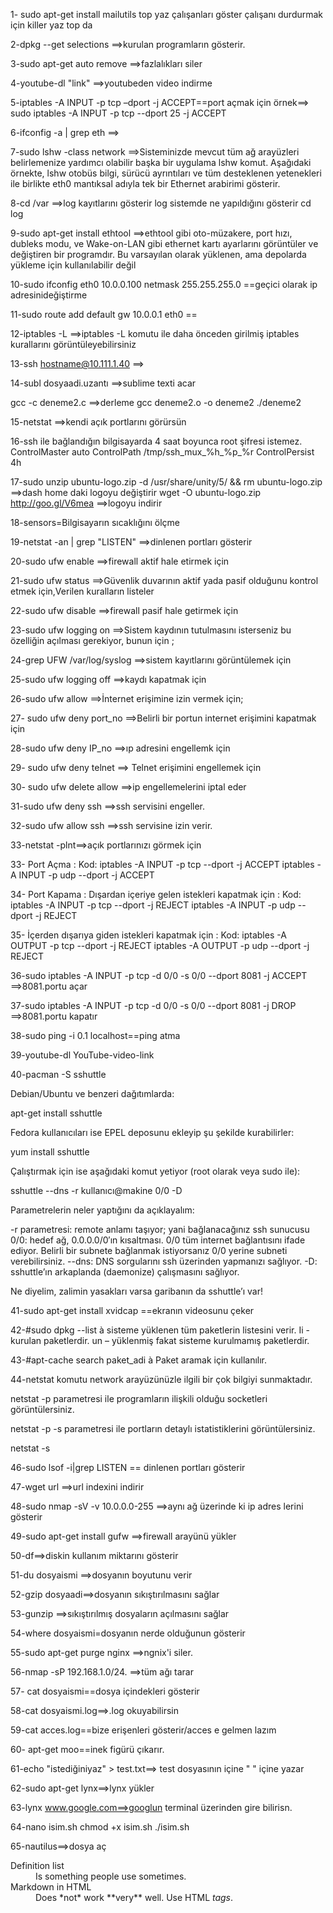 1- sudo apt-get install mailutils
   top yaz çalışanları göster çalışanı durdurmak için killer yaz top da

2-dpkg --get selections     ==>kurulan programların gösterir.

3-sudo apt-get auto remove  ==>fazlalıkları siler

4-youtube-dl "link"         ==>youtubeden video indirme

5-iptables -A INPUT -p tcp –dport <PORTNUMARASI> -j ACCEPT==port açmak için
örnek==>	sudo iptables -A INPUT -p tcp --dport 25 -j ACCEPT


6-ifconfig -a | grep eth     ==>

7-sudo lshw -class network   ==>Sisteminizde mevcut tüm ağ arayüzleri belirlemenize yardımcı olabilir başka bir uygulama lshw komut. Aşağıdaki örnekte, lshw otobüs bilgi, sürücü ayrıntıları ve tüm desteklenen yetenekleri ile birlikte eth0 mantıksal adıyla tek bir Ethernet arabirimi gösterir.


8-cd /var    ==>log kayıtlarını gösterir log sistemde ne yapıldığını gösterir
  cd log

9-sudo apt-get install ethtool   ==>ethtool gibi oto-müzakere, port hızı, dubleks modu, ve Wake-on-LAN gibi ethernet kartı ayarlarını görüntüler ve değiştiren bir programdır. Bu varsayılan olarak yüklenen, ama depolarda yükleme için kullanılabilir değil

10-sudo ifconfig eth0 10.0.0.100 netmask 255.255.255.0 ==geçici olarak ip adresinideğiştirme

11-sudo route add default gw 10.0.0.1 eth0 ==

12-iptables -L ==>iptables -L komutu ile daha önceden girilmiş iptables kurallarını görüntüleyebilirsiniz

13-ssh hostname@10.111.1.40  ==>

14-subl dosyaadi.uzantı ==>sublime texti acar

gcc -c deneme2.c   ==>derleme
gcc deneme2.o -o deneme2
./deneme2

15-netstat  ==>kendi açık portlarını görürsün

16-ssh ile bağlandığın bilgisayarda 4 saat boyunca root şifresi istemez.
ControlMaster auto
ControlPath /tmp/ssh_mux_%h_%p_%r
ControlPersist 4h 


17-sudo unzip ubuntu-logo.zip -d /usr/share/unity/5/ && rm ubuntu-logo.zip  ==>dash home daki logoyu değiştirir
	wget -O ubuntu-logo.zip http://goo.gl/V6mea       ==>logoyu indirir

18-sensors=Bilgisayarın sıcaklığını ölçme

19-netstat -an | grep "LISTEN" ==>dinlenen portları gösterir

20-sudo ufw enable    ==>firewall aktif hale etirmek için

21-sudo ufw status    ==>Güvenlik duvarının aktif yada pasif olduğunu kontrol etmek için,Verilen kuralların listeler

22-sudo ufw disable   ==>firewall pasif hale getirmek için

23-sudo ufw logging on ==>Sistem kaydının tutulmasını isterseniz bu özelliğin açılması gerekiyor, bunun için ;

24-grep UFW /var/log/syslog  ==>sistem kayıtlarını görüntülemek için

25-sudo ufw logging off     ==>kaydı kapatmak için

26-sudo ufw allow       ==>İnternet erişimine izin vermek için;

27- sudo ufw deny port_no  ==>Belirli bir portun  internet erişimini kapatmak için

28-sudo ufw deny IP_no ==>ıp adresini engellemk için

29- sudo ufw deny telnet  ==>  Telnet erişimini engellemek için

30- sudo ufw delete allow ==>ip engellemelerini iptal eder

31-sudo ufw deny ssh   ==>ssh servisini engeller.

32-sudo ufw allow ssh ==>ssh servisine izin verir.

33-netstat -plnt==>açık portlarınızı görmek için


33-  Port Açma :
     Kod:
     iptables -A INPUT -p tcp --dport -j ACCEPT
     iptables -A INPUT -p udp --dport -j ACCEPT

34-  Port Kapama :
     Dışardan içeriye gelen istekleri kapatmak için :
     Kod:
     iptables -A INPUT -p tcp --dport -j REJECT
     iptables -A INPUT -p udp --dport -j REJECT

35-  İçerden dışarıya giden istekleri kapatmak için :
     Kod:
     iptables -A OUTPUT -p tcp --dport -j REJECT
     iptables -A OUTPUT -p udp --dport -j REJECT


36-sudo iptables -A INPUT -p tcp -d 0/0 -s 0/0 --dport 8081 -j ACCEPT ==>8081.portu açar

37-sudo iptables -A INPUT -p tcp -d 0/0 -s 0/0 --dport 8081 -j DROP   ==>8081.portu kapatır

38-sudo ping -i 0.1 localhost==ping atma


39-youtube-dl YouTube-video-link




40-pacman -S sshuttle

Debian/Ubuntu ve benzeri dağıtımlarda:

apt-get install sshuttle

Fedora kullanıcıları ise EPEL deposunu ekleyip şu şekilde kurabilirler:

yum install sshuttle

Çalıştırmak için ise aşağıdaki komut yetiyor (root olarak veya sudo ile):

sshuttle --dns -r kullanıcı@makine 0/0 -D

Parametrelerin neler yaptığını da açıklayalım:

-r parametresi: remote anlamı taşıyor; yani bağlanacağınız ssh sunucusu
0/0: hedef ağ, 0.0.0.0/0′ın kısaltması. 0/0 tüm internet bağlantısını ifade ediyor. Belirli bir subnete bağlanmak istiyorsanız 0/0 yerine subneti verebilirsiniz.
--dns: DNS sorgularını ssh üzerinden yapmanızı sağlıyor.
-D: sshuttle’ın arkaplanda (daemonize) çalışmasını sağlıyor.

Ne diyelim, zalimin yasakları varsa garibanın da sshuttle’ı var!



41-sudo apt-get install xvidcap ==ekranın videosunu çeker


42-#sudo dpkg --list à sisteme yüklenen tüm paketlerin listesini verir.
Ii - kurulan paketlerdir.
un – yüklenmiş fakat sisteme kurulmamış paketlerdir.



43-#apt-cache search paket_adi à Paket aramak için kullanılır.


44-netstat komutu network arayüzünüzle ilgili bir çok bilgiyi sunmaktadır.

netstat
-p parametresi ile programların ilişkili olduğu socketleri görüntülersiniz.

netstat -p
-s parametresi ile portların detaylı istatistiklerini görüntülersiniz.

netstat -s




46-sudo lsof -i|grep LISTEN == dinlenen portları gösterir


47-wget url ==>url indexini indirir

48-sudo nmap -sV -v 10.0.0.0-255 ==>aynı ağ üzerinde ki ip adres lerini gösterir

49-sudo apt-get install gufw ==>firewall arayünü yükler

50-df==>diskin kullanım miktarını gösterir


51-du dosyaismi ==>dosyanın boyutunu verir

52-gzip dosyaadi==>dosyanın sıkıştırılmasını sağlar

53-gunzip ==>sıkıştırılmış dosyaların açılmasını sağlar



54-where dosyaismi=dosyanın nerde olduğunun gösterir


55-sudo apt-get purge nginx ==>ngnix'i siler.


56-nmap -sP 192.168.1.0/24. ==>tüm ağı tarar

57- cat dosyaismi==dosya içindekleri gösterir

58-cat dosyaismi.log==>.log okuyabilirsin

59-cat acces.log==bize erişenleri gösterir/acces e gelmen lazım

60- apt-get moo==inek figürü çıkarır.

61-echo "istediğiniyaz" > test.txt==>  test dosyasının içine "   " içine yazar

62-sudo apt-get lynx==>lynx yükler

63-lynx www.google.com==>googlun terminal üzerinden gire bilirisn.

64-nano isim.sh
  chmod +x isim.sh
  ./isim.sh

65-nautilus==>dosya aç
<dl>
  <dt>Definition list</dt>
  <dd>Is something people use sometimes.</dd>

  <dt>Markdown in HTML</dt>
  <dd>Does *not* work **very** well. Use HTML <em>tags</em>.</dd>
</dl>
